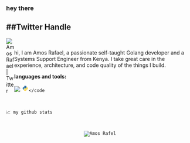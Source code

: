 ### hey there
##Twitter Handle
---
<a href="https://twitter.com/abudhabi">
  <img align="left" alt="Amos Rafael | Twitter" width="22px" src="https://raw.githubusercontent.com/peterthehan/peterthehan/master/assets/twitter.svg" />
</a>

<br />

hi, I am Amos Rafael, a passionate self-taught Golang developer and a Systems Support Engineer from Kenya. I take great care in the experience, architecture, and code quality of the things I build.

**languages and tools:**  

<code><img height="20" src="https://raw.githubusercontent.com/github/explore/80688e429a7d4ef2fca1e82350fe8e3517d3494d/topics/golang/golang.png"></code>
<code><img height="20" src="https://raw.githubusercontent.com/github/explore/80688e429a7d4ef2fca1e82350fe8e3517d3494d/topics/python/python.png"></code



📈 my github stats

<p align="center"> <img src="https://github-readme-stats.vercel.app/api?username=ramshadows&show_icons=true&theme=gotham" alt="Amos Rafel" />




